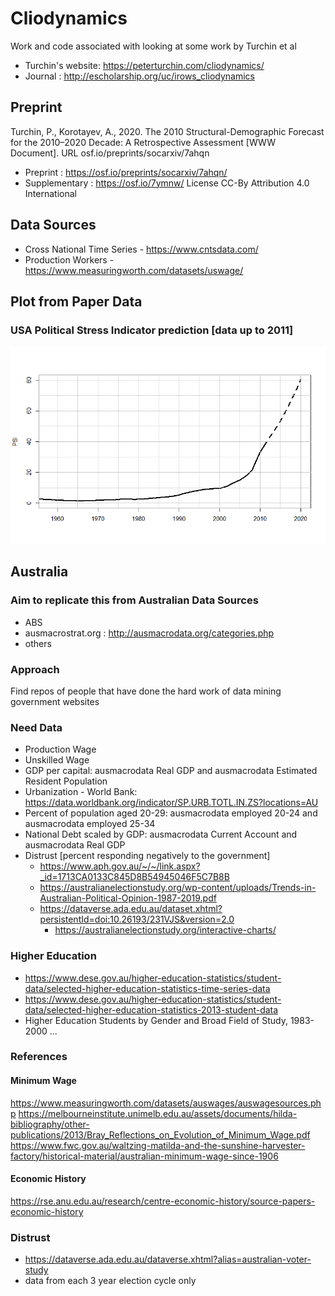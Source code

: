 # Cliodynamics
Work and code associated with looking at some work by Turchin et al
- Turchin's website: https://peterturchin.com/cliodynamics/
- Journal : http://escholarship.org/uc/irows_cliodynamics


## Preprint
Turchin, P., Korotayev, A., 2020. The 2010 Structural-Demographic Forecast for the 2010–2020 Decade: A Retrospective Assessment [WWW Document]. URL osf.io/preprints/socarxiv/7ahqn

- Preprint : https://osf.io/preprints/socarxiv/7ahqn/
- Supplementary : https://osf.io/7ymnw/
License
CC-By Attribution 4.0 International


## Data Sources
- Cross National Time Series - https://www.cntsdata.com/
- Production Workers - https://www.measuringworth.com/datasets/uswage/


## Plot from Paper Data
### USA Political Stress Indicator prediction [data up to 2011]
![Political Stress Indicator](https://github.com/RichardScottOZ/Cliodynamics/blob/main/Turchin_Korotayev_R/Political_Stress_indicator.png)


## Australia
### Aim to replicate this from Australian Data Sources
- ABS
- ausmacrostrat.org : http://ausmacrodata.org/categories.php
- others

### Approach
Find repos of people that have done the hard work of data mining government websites

### Need Data
- Production Wage
- Unskilled Wage
- GDP per capital: ausmacrodata Real GDP and ausmacrodata Estimated Resident Population
- Urbanization - World Bank: https://data.worldbank.org/indicator/SP.URB.TOTL.IN.ZS?locations=AU
- Percent of population aged 20-29: ausmacrodata employed 20-24 and ausmacrodata employed 25-34
- National Debt scaled by GDP: ausmacrodata Current Account and ausmacrodata Real GDP
- Distrust [percent responding negatively to the government]
	- https://www.aph.gov.au/~/~/link.aspx?_id=1713CA0133C845D8B54945046F5C7B8B
	- https://australianelectionstudy.org/wp-content/uploads/Trends-in-Australian-Political-Opinion-1987-2019.pdf
	- https://dataverse.ada.edu.au/dataset.xhtml?persistentId=doi:10.26193/231VJS&version=2.0
		- https://australianelectionstudy.org/interactive-charts/
	
### Higher Education
- https://www.dese.gov.au/higher-education-statistics/student-data/selected-higher-education-statistics-time-series-data
- https://www.dese.gov.au/higher-education-statistics/student-data/selected-higher-education-statistics-2013-student-data
- Higher Education Students by Gender and Broad Field of Study, 1983-2000 ...


### References
#### Minimum Wage
https://www.measuringworth.com/datasets/auswages/auswagesources.php
https://melbourneinstitute.unimelb.edu.au/assets/documents/hilda-bibliography/other-publications/2013/Bray_Reflections_on_Evolution_of_Minimum_Wage.pdf
https://www.fwc.gov.au/waltzing-matilda-and-the-sunshine-harvester-factory/historical-material/australian-minimum-wage-since-1906

#### Economic History
https://rse.anu.edu.au/research/centre-economic-history/source-papers-economic-history
### Distrust
- https://dataverse.ada.edu.au/dataverse.xhtml?alias=australian-voter-study
- data from each 3 year election cycle only
